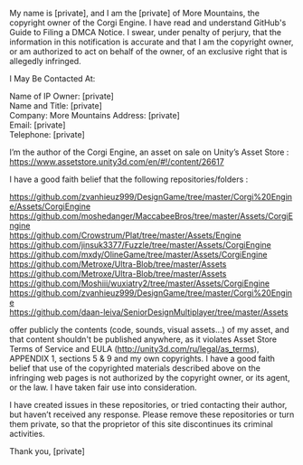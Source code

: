 My name is [private], and I am the [private] of More Mountains, the copyright owner of the Corgi Engine.
I have read and understand GitHub's Guide to Filing a DMCA Notice.
I swear, under penalty of perjury, that the information in this notification is accurate and that I am the copyright owner, or am authorized to act on behalf of the owner, of an exclusive right that is allegedly infringed.

I May Be Contacted At:

Name of IP Owner: [private]  
Name and Title: [private]  
Company: More Mountains
Address: [private]  
Email: [private]  
Telephone: [private]  

I’m the author of the Corgi Engine, an asset on sale on Unity’s Asset Store :
https://www.assetstore.unity3d.com/en/#!/content/26617

I have a good faith belief that the following repositories/folders :

https://github.com/zvanhieuz999/DesignGame/tree/master/Corgi%20Engine/Assets/CorgiEngine  
https://github.com/moshedanger/MaccabeeBros/tree/master/Assets/CorgiEngine  
https://github.com/Crowstrum/Plat/tree/master/Assets/Engine  
https://github.com/jinsuk3377/Fuzzle/tree/master/Assets/CorgiEngine  
https://github.com/mxdy/OlineGame/tree/master/Assets/CorgiEngine  
https://github.com/Metroxe/Ultra-Blob/tree/master/Assets  
https://github.com/Metroxe/Ultra-Blob/tree/master/Assets  
https://github.com/Moshiii/wuxiatry2/tree/master/Assets/CorgiEngine  
https://github.com/zvanhieuz999/DesignGame/tree/master/Corgi%20Engine  
https://github.com/daan-leiva/SeniorDesignMultiplayer/tree/master/Assets  

offer publicly the contents (code, sounds, visual assets…) of my asset, and that content shouldn't be published anywhere, as it violates Asset Store Terms of Service and EULA (http://unity3d.com/ru/legal/as_terms), APPENDIX 1, sections 5 & 9 and my own copyrights. I have a good faith belief that use of the copyrighted materials described above on the infringing web pages is not authorized by the copyright owner, or its agent, or the law. I have taken fair use into consideration.

I have created issues in these repositories, or tried contacting their author, but haven’t received any response.
Please remove these repositories or turn them private, so that the proprietor of this site discontinues its criminal activities.

Thank you,
[private]  
